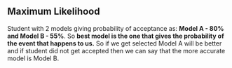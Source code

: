 
## Maximum Likelihood

Student with 2 models giving probability of acceptance as: __Model A - 80% and Model B - 55%__. So __best model is the one that gives the probability of the event that happens to us.__ So if we get selected Model A will be better and if student did not get accepted then we can say that the more accurate model is Model B.



